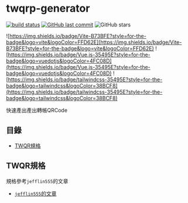 # twqrp-generator
[![build status](https://github.com/connectshark/twqrp-generator/actions/workflows/deploy.yml/badge.svg?branch=main)](https://github.com/connectshark/twqrp-generator/actions/workflows/deploy.yml)
[![GitHub last commit](https://img.shields.io/github/last-commit/connectshark/twqrp-generator.svg?style=flat)](https://github.com/connectshark/twqrp-generator)
![GitHub stars](https://img.shields.io/github/stars/connectshark/twqrp-generator.svg?style=social&label=Stars&style=plastic)


![https://img.shields.io/badge/Vite-B73BFE?style=for-the-badge&logo=vite&logoColor=FFD62E](https://img.shields.io/badge/Vite-B73BFE?style=for-the-badge&logo=vite&logoColor=FFD62E)
![https://img.shields.io/badge/Vue.js-35495E?style=for-the-badge&logo=vuedotjs&logoColor=4FC08D](https://img.shields.io/badge/Vue.js-35495E?style=for-the-badge&logo=vuedotjs&logoColor=4FC08D)
![https://img.shields.io/badge/tailwindcss-35495E?style=for-the-badge&logo=tailwindcss&logoColor=38BCF8](https://img.shields.io/badge/tailwindcss-35495E?style=for-the-badge&logo=tailwindcss&logoColor=38BCF8)

快速產出產出轉帳QRCode

## 目錄

- [TWQR規格](#twqr規格)

## TWQR規格

規格參考`jefflin555`的文章


- [`jefflin555`的文章](https://www.ptt.cc/bbs/MobilePay/M.1543779469.A.577.html)